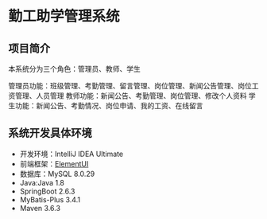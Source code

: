 # 勤工助学管理系统
## 项目简介
本系统分为三个角色：管理员、教师、学生

管理员功能：班级管理、考勤管理、留言管理、岗位管理、新闻公告管理、岗位工资管理、人员管理
教师功能：新闻公告、考勤管理、岗位管理、修改个人资料
学生功能：新闻公告、考勤情况、岗位申请、我的工资、在线留言

## 系统开发具体环境
- 开发环境：IntelliJ IDEA Ultimate
- 前端框架：[ElementUI](https://element.eleme.io/#/zh-CN)
- 数据库：MySQL 8.0.29
- Java:Java 1.8
- SpringBoot 2.6.3
- MyBatis-Plus 3.4.1
- Maven 3.6.3

